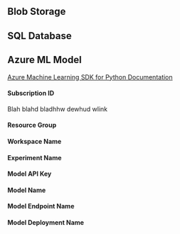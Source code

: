 ## Blob Storage

## SQL Database

## Azure ML Model
[Azure Machine Learning SDK for Python Documentation](https://learn.microsoft.com/en-us/python/api/overview/azure/ml/?view=azure-ml-py)

#### Subscription ID
Blah blahd bladhhw dewhud wlink


#### Resource Group


#### Workspace Name


#### Experiment Name


#### Model API Key


#### Model Name


#### Model Endpoint Name


#### Model Deployment Name

